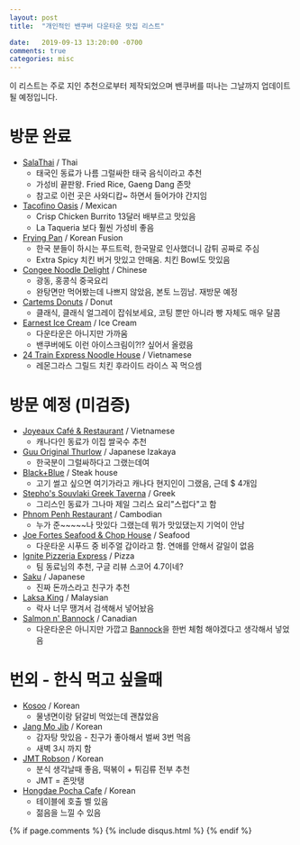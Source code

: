 ```yaml
---
layout: post
title:  "개인적인 밴쿠버 다운타운 맛집 리스트"

date:   2019-09-13 13:20:00 -0700
comments: true
categories: misc
---
```


이 리스트는 주로 지인 추천으로부터 제작되었으며 밴쿠버를 떠나는 그날까지 업데이트 될 예정입니다.

# 방문 완료
- [SalaThai](https://goo.gl/maps/uy7DM7YUYCkPndKy7) / Thai
   - 태국인 동료가 나름 그럴싸한 태국 음식이라고 추천
   - 가성비 끝판왕. Fried Rice, Gaeng Dang 존맛
   - 참고로 이런 곳은 사와디캅~ 하면서 들어가야 간지임
- [Tacofino Oasis](https://goo.gl/maps/9Y3rxW1nHm1m2VKd6) / Mexican
   - Crisp Chicken Burrito 13달러 배부르고 맛있음
   - La Taqueria 보다 훨씬 가성비 좋음
- [Frying Pan](https://goo.gl/maps/dsvWtto6NqJxdCGD7) / Korean Fusion
   - 한국 분들이 하시는 푸드트럭, 한국말로 인사했더니 감튀 공짜로 주심
   - Extra Spicy 치킨 버거 맛있고 안매움. 치킨 Bowl도 맛있음
- [Congee Noodle Delight](https://goo.gl/maps/fTqwBCUrWUUMeJww5) / Chinese
   - 광동, 홍콩식 중국요리
   - 완탕면만 먹어봤는데 나쁘지 않았음, 본토 느낌남. 재방문 예정
- [Cartems Donuts](https://goo.gl/maps/YcTWk8gMQvfKsewQA) / Donut
   - 클래식, 클래식 얼그레이 잡숴보세요, 코팅 뿐만 아니라 빵 자체도 매우 달콤
- [Earnest Ice Cream](https://goo.gl/maps/vctt6XtvoCC3nePX6) / Ice Cream
   - 다운타운은 아니지만 가까움
   - 밴쿠버에도 이런 아이스크림이?!? 싶어서 올렸음
- [24 Train Express Noodle House](https://goo.gl/maps/YFYERSjTUDAwzPSq7) / Vietnamese
   - 레몬그라스 그릴드 치킨 후라이드 라이스 꼭 먹으셈


# 방문 예정 (미검증)
- [Joyeaux Café & Restaurant](https://goo.gl/maps/FeMAD7CN263qaRWG8) / Vietnamese
   - 캐나다인 동료가 이집 쌀국수 추천
- [Guu Original Thurlow](https://goo.gl/maps/DP6gx6cu5Z9FenFt9) / Japanese Izakaya
   - 한국분이 그럴싸하다고 그랬는데여
- [Black+Blue](https://goo.gl/maps/qrGtZosFZXff5M4R8) / Steak house
   - 고기 썰고 싶으면 여기가라고 캐나다 현지인이 그랬음, 근데 $ 4개임
- [Stepho's Souvlaki Greek Taverna](https://goo.gl/maps/5vETLVAyRSXhSAyHA) / Greek
   - 그리스인 동료가 그나마 제일 그리스 요리"스럽다"고 함
- [Phnom Penh Restaurant](https://goo.gl/maps/yucsAbuw2Gytet9v6) / Cambodian
   - 누가 준~~~~~나 맛있다 그랬는데 뭐가 맛있댔는지 기억이 안남
- [Joe Fortes Seafood & Chop House](https://goo.gl/maps/Z7SdRKnRNQerbvAm8) / Seafood
   - 다운타운 시푸드 중 비주얼 갑이라고 함. 연애를 안해서 갈일이 없음
- [Ignite Pizzeria Express](https://goo.gl/maps/fAJwuyVUYsMZsEsw6) / Pizza
   - 팀 동료님의 추천, 구글 리뷰 스코어 4.7이네?
- [Saku](https://goo.gl/maps/vVSkNvwXYKTcmdmH8) / Japanese
   - 진짜 돈까스라고 친구가 추천
- [Laksa King](https://goo.gl/maps/qww7e32YqQP745Pa9) / Malaysian
   - 락사 너무 땡겨서 검색해서 넣어놨음
- [Salmon n' Bannock](https://goo.gl/maps/A6FV5Mc42xV4LLfs6) / Canadian
   - 다운타운은 아니지만 가깝고 [Bannock](https://en.wikipedia.org/wiki/Bannock_(food))을 한번 체험 해야겠다고 생각해서 넣었음
   
# 번외 - 한식 먹고 싶을때
- [Kosoo](https://goo.gl/maps/gcfXrwWjmYZjwAav5) / Korean
   - 물냉면이랑 닭갈비 먹었는데 괜찮았음
- [Jang Mo Jib](https://goo.gl/maps/bTTAPFXq5pwqU3P77) / Korean
   - 감자탕 맛있음 - 친구가 좋아해서 벌써 3번 먹음
   - 새벽 3시 까지 함
- [JMT Robson](https://goo.gl/maps/j5NW6T7wy14gre7LA) / Korean
   - 분식 생각날때 좋음, 떡볶이 + 튀김류 전부 추천
   - JMT = 존맛탱
- [Hongdae Pocha Cafe](https://goo.gl/maps/Tx2vGNKn3pxCqEry5) / Korean
   - 테이블에 호출 벨 있음
   - 젊음을 느낄 수 있음

{% if page.comments %}
{% include disqus.html %}
{% endif %}
